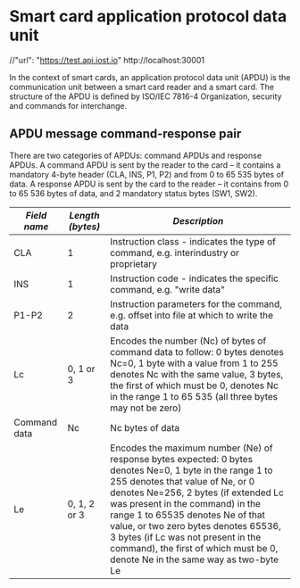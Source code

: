# Smart card application protocol data unit
//"url": "https://test.api.iost.io" http://localhost:30001

In the context of smart cards, an application protocol data unit (APDU) is the communication unit between a smart card reader and a smart card. The structure of the APDU is defined by ISO/IEC 7816-4 Organization, security and commands for interchange.


## APDU message command-response pair

There are two categories of APDUs: command APDUs and response APDUs. A command APDU is sent by the reader to the card – it contains a mandatory 4-byte header (CLA, INS, P1, P2) and from 0 to 65 535 bytes of data. A response APDU is sent by the card to the reader – it contains from 0 to 65 536 bytes of data, and 2 mandatory status bytes (SW1, SW2).

| *Field name*  | *Length (bytes)* | *Description* |
| ------------- | -------------- | -----------
| CLA | 1 | Instruction class - indicates the type of command, e.g. interindustry or proprietary |
| INS | 1 | Instruction code - indicates the specific command, e.g. "write data" |
| P1-P2 | 2 | Instruction parameters for the command, e.g. offset into file at which to write the data |
| Lc | 0, 1 or 3 | Encodes the number (Nc) of bytes of command data to follow: 0 bytes denotes Nc=0, 1 byte with a value from 1 to 255 denotes Nc with the same value, 3 bytes, the first of which must be 0, denotes Nc in the range 1 to 65 535 (all three bytes may not be zero) |
| Command data | Nc | Nc bytes of data |
| Le | 0, 1, 2 or 3 | Encodes the maximum number (Ne) of response bytes expected: 0 bytes denotes Ne=0, 1 byte in the range 1 to 255 denotes that value of Ne, or 0 denotes Ne=256, 2 bytes (if extended Lc was present in the command) in the range 1 to 65535 denotes Ne of that value, or two zero bytes denotes 65536, 3 bytes (if Lc was not present in the command), the first of which must be 0, denote Ne in the same way as two-byte Le |

